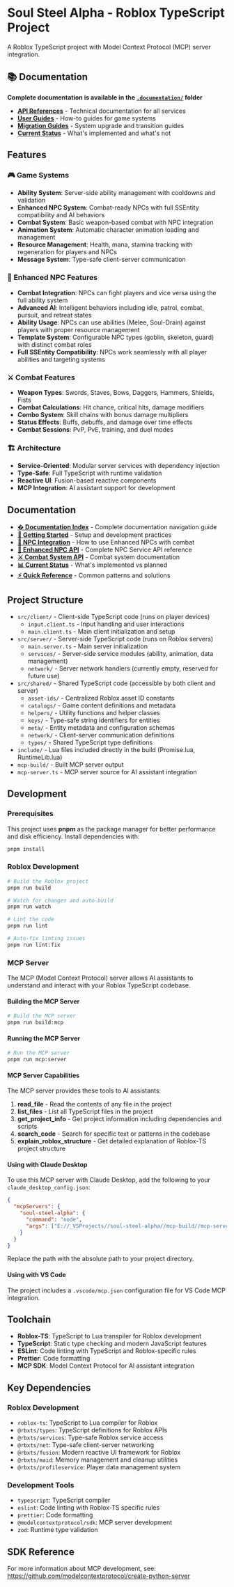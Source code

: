 # Soul Steel Alpha - Roblox TypeScript Project

A Roblox TypeScript project with Model Context Protocol (MCP) server integration.

## 📚 Documentation

**Complete documentation is available in the [`.documentation/`](.documentation/README.md) folder**

- **[API References](.documentation/api/)** - Technical documentation for all services
- **[User Guides](.documentation/guides/)** - How-to guides for game systems  
- **[Migration Guides](.documentation/migration/)** - System upgrade and transition guides
- **[Current Status](.documentation/status/current-status.md)** - What's implemented and what's not

## Features

### 🎮 Game Systems
- **Ability System**: Server-side ability management with cooldowns and validation
- **Enhanced NPC System**: Combat-ready NPCs with full SSEntity compatibility and AI behaviors
- **Combat System**: Basic weapon-based combat with NPC integration
- **Animation System**: Automatic character animation loading and management
- **Resource Management**: Health, mana, stamina tracking with regeneration for players and NPCs
- **Message System**: Type-safe client-server communication

### 🤖 Enhanced NPC Features
- **Combat Integration**: NPCs can fight players and vice versa using the full ability system
- **Advanced AI**: Intelligent behaviors including idle, patrol, combat, pursuit, and retreat states
- **Ability Usage**: NPCs can use abilities (Melee, Soul-Drain) against players with proper resource management
- **Template System**: Configurable NPC types (goblin, skeleton, guard) with distinct combat roles
- **Full SSEntity Compatibility**: NPCs work seamlessly with all player abilities and targeting systems

### ⚔️ Combat Features
- **Weapon Types**: Swords, Staves, Bows, Daggers, Hammers, Shields, Fists
- **Combat Calculations**: Hit chance, critical hits, damage modifiers
- **Combo System**: Skill chains with bonus damage multipliers
- **Status Effects**: Buffs, debuffs, and damage over time effects
- **Combat Sessions**: PvP, PvE, training, and duel modes

### 🏗️ Architecture
- **Service-Oriented**: Modular server services with dependency injection
- **Type-Safe**: Full TypeScript with runtime validation
- **Reactive UI**: Fusion-based reactive components
- **MCP Integration**: AI assistant support for development

## Documentation

- **[� Documentation Index](.documentation/README.md)** - Complete documentation navigation guide
- **[🚀 Getting Started](.documentation/guides/development-guide.md)** - Setup and development practices
- **[🤖 NPC Integration](.documentation/guides/npc-integration.md)** - How to use Enhanced NPCs with combat
- **[🔧 Enhanced NPC API](.documentation/api/enhanced-npc-service.md)** - Complete NPC Service API reference
- **[⚔️ Combat System API](.documentation/api/combat-service.md)** - Combat system documentation
- **[📊 Current Status](.documentation/status/current-status.md)** - What's implemented vs planned
- **[⚡ Quick Reference](.documentation/reference/quick-reference.md)** - Common patterns and solutions

## Project Structure

- `src/client/` - Client-side TypeScript code (runs on player devices)
  - `input.client.ts` - Input handling and user interactions
  - `main.client.ts` - Main client initialization and setup
- `src/server/` - Server-side TypeScript code (runs on Roblox servers)
  - `main.server.ts` - Main server initialization
  - `services/` - Server-side service modules (ability, animation, data management)
  - `network/` - Server network handlers (currently empty, reserved for future use)
- `src/shared/` - Shared TypeScript code (accessible by both client and server)
  - `asset-ids/` - Centralized Roblox asset ID constants
  - `catalogs/` - Game content definitions and metadata
  - `helpers/` - Utility functions and helper classes
  - `keys/` - Type-safe string identifiers for entities
  - `meta/` - Entity metadata and configuration schemas
  - `network/` - Client-server communication definitions
  - `types/` - Shared TypeScript type definitions
- `include/` - Lua files included directly in the build (Promise.lua, RuntimeLib.lua)
- `mcp-build/` - Built MCP server output
- `mcp-server.ts` - MCP server source for AI assistant integration

## Development

### Prerequisites
This project uses **pnpm** as the package manager for better performance and disk efficiency. Install dependencies with:
```bash
pnpm install
```

### Roblox Development
```bash
# Build the Roblox project
pnpm run build

# Watch for changes and auto-build
pnpm run watch

# Lint the code
pnpm run lint

# Auto-fix linting issues
pnpm run lint:fix
```

### MCP Server

The MCP (Model Context Protocol) server allows AI assistants to understand and interact with your Roblox TypeScript codebase.

#### Building the MCP Server
```bash
# Build the MCP server
pnpm run build:mcp
```

#### Running the MCP Server
```bash
# Run the MCP server
pnpm run mcp:server
```

#### MCP Server Capabilities

The MCP server provides these tools to AI assistants:

1. **read_file** - Read the contents of any file in the project
2. **list_files** - List all TypeScript files in the project 
3. **get_project_info** - Get project information including dependencies and scripts
4. **search_code** - Search for specific text or patterns in the codebase
5. **explain_roblox_structure** - Get detailed explanation of Roblox-TS project structure

#### Using with Claude Desktop

To use this MCP server with Claude Desktop, add the following to your `claude_desktop_config.json`:

```json
{
  "mcpServers": {
    "soul-steel-alpha": {
      "command": "node",
      "args": ["E://_VSProjects//soul-steel-alpha//mcp-build//mcp-server.js"]
    }
  }
}
```

Replace the path with the absolute path to your project directory.

#### Using with VS Code

The project includes a `.vscode/mcp.json` configuration file for VS Code MCP integration.

## Toolchain

- **Roblox-TS**: TypeScript to Lua transpiler for Roblox development
- **TypeScript**: Static type checking and modern JavaScript features
- **ESLint**: Code linting with TypeScript and Roblox-specific rules
- **Prettier**: Code formatting
- **MCP SDK**: Model Context Protocol for AI assistant integration

## Key Dependencies

### Roblox Development
- `roblox-ts`: TypeScript to Lua compiler for Roblox
- `@rbxts/types`: TypeScript definitions for Roblox APIs
- `@rbxts/services`: Type-safe Roblox service access
- `@rbxts/net`: Type-safe client-server networking
- `@rbxts/fusion`: Modern reactive UI framework for Roblox
- `@rbxts/maid`: Memory management and cleanup utilities
- `@rbxts/profileservice`: Player data management system

### Development Tools
- `typescript`: TypeScript compiler
- `eslint`: Code linting with Roblox-TS specific rules
- `prettier`: Code formatting
- `@modelcontextprotocol/sdk`: MCP server development
- `zod`: Runtime type validation

## SDK Reference

For more information about MCP development, see: https://github.com/modelcontextprotocol/create-python-server
